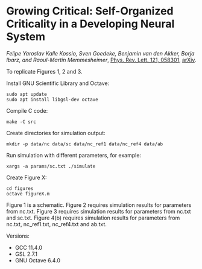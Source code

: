 # Growing Critical: Self-Organized Criticality in a Developing Neural System
*Felipe Yaroslav Kalle Kossio, Sven Goedeke, Benjamin van den Akker, Borja Ibarz, and Raoul-Martin Memmesheimer*, 
[Phys. Rev. Lett. 121, 058301](https://doi.org/10.1103/PhysRevLett.121.058301), [arXiv](https://doi.org/10.48550/arXiv.1811.02861).

To replicate Figures 1, 2 and 3. 

Install GNU Scientific Library and Octave:
```
sudo apt update
sudo apt install libgsl-dev octave
```        
Compile C code:
```
make -C src
```        
Create directories for simulation output:
```
mkdir -p data/nc data/sc data/nc_ref1 data/nc_ref4 data/ab
```        
Run simulation with different parameters, for example:
```
xargs -a params/sc.txt ./simulate
```
Create Figure X:
```
cd figures
octave figureX.m
```
Figure 1 is a schematic. 
Figure 2 requires simulation results for parameters from nc.txt.
Figure 3 requires simulation results for parameters from nc.txt and sc.txt.
Figure 4(b) requires simulation results for parameters from nc.txt, nc_ref1.txt, nc_ref4.txt and ab.txt.

Versions:
- GCC 11.4.0
- GSL 2.7.1
- GNU Octave 6.4.0
